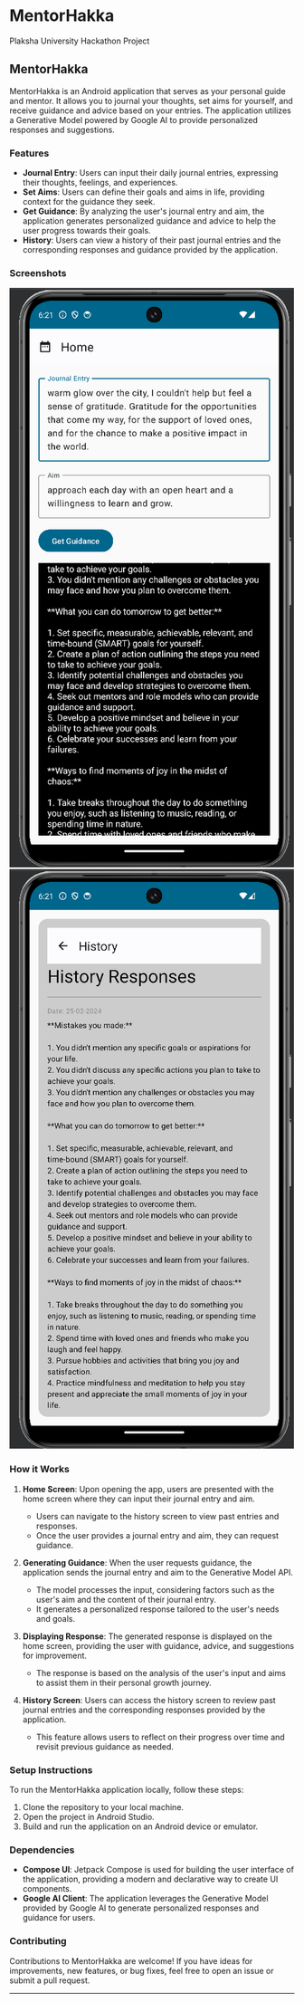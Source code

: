 # MentorHakka
 Plaksha University Hackathon Project
## MentorHakka

MentorHakka is an Android application that serves as your personal guide and mentor. It allows you to journal your thoughts, set aims for yourself, and receive guidance and advice based on your entries. The application utilizes a Generative Model powered by Google AI to provide personalized responses and suggestions.

### Features

- **Journal Entry**: Users can input their daily journal entries, expressing their thoughts, feelings, and experiences.
- **Set Aims**: Users can define their goals and aims in life, providing context for the guidance they seek.
- **Get Guidance**: By analyzing the user's journal entry and aim, the application generates personalized guidance and advice to help the user progress towards their goals.
- **History**: Users can view a history of their past journal entries and the corresponding responses and guidance provided by the application.

### Screenshots

![Home Screen](/homescreen.png)
![History Screen](/historyscreen.png)

### How it Works

1. **Home Screen**: Upon opening the app, users are presented with the home screen where they can input their journal entry and aim.
   - Users can navigate to the history screen to view past entries and responses.
   - Once the user provides a journal entry and aim, they can request guidance.

2. **Generating Guidance**: When the user requests guidance, the application sends the journal entry and aim to the Generative Model API.
   - The model processes the input, considering factors such as the user's aim and the content of their journal entry.
   - It generates a personalized response tailored to the user's needs and goals.

3. **Displaying Response**: The generated response is displayed on the home screen, providing the user with guidance, advice, and suggestions for improvement.
   - The response is based on the analysis of the user's input and aims to assist them in their personal growth journey.

4. **History Screen**: Users can access the history screen to review past journal entries and the corresponding responses provided by the application.
   - This feature allows users to reflect on their progress over time and revisit previous guidance as needed.

### Setup Instructions

To run the MentorHakka application locally, follow these steps:

1. Clone the repository to your local machine.
2. Open the project in Android Studio.
3. Build and run the application on an Android device or emulator.

### Dependencies

- **Compose UI**: Jetpack Compose is used for building the user interface of the application, providing a modern and declarative way to create UI components.
- **Google AI Client**: The application leverages the Generative Model provided by Google AI to generate personalized responses and guidance for users.

### Contributing

Contributions to MentorHakka are welcome! If you have ideas for improvements, new features, or bug fixes, feel free to open an issue or submit a pull request.

---
